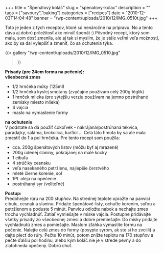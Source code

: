 +++
title = "Špenátový koláč"
slug = "spenatovy-kolac"
description = ""
tags = ["savoury","baking"]
categories = ["recipes"]
date = "2010-12-03T14:04:48"
banner = "/wp-content/uploads/2010/12/IMG_0510t.jpg"
+++

Toto je jeden z tých receptov, ktoré sú nenáročné na prípravu. No a tento dáva aj dobrú príležitosť
ako minúť špenát :) Pôvodný recept, ktorý som mala, som dosť zmenila, ale aj tak si myslím, že je
stále veľmi veľa možností, ako by sa dal vylepšiť a zmeniť, čo sa ochutenia týka.

{{< gallery
    "/wp-content/uploads/2010/12/IMG_0510.jpg"
>}}

**Prísady (pre 24cm formu na pečenie):**  
**všeobecná zmes**  

* 1/2 hrnčeka múky (125ml)
* 1/2 hrnčeka kyslej smotany (zvyčajne používam celý 200g téglik)
* 1 hrnček mlieka (pre sýtejšiu verziu používam na jemno postrúhané zemiaky miesto mlieka)
* 4 vajcia
* maslo na vymastenie formy
 
**na ochutenie**  
V podstate sa dá použiť čokoľvek - nakrájaná/postrúhaná tekvica, paradajky, saláma, brokolica,
karfiol ... Celá táto hmota by sa ale mala zmestiť do 1 a pol hrnčeka. Pre tento recept som
použila:

* cca. 200g špenátových listov (môžu byť aj mrazené)
* 200g údenej slaniny, pokrájanej na malé kocky
* 1 cibuľa
* 4 strúčiky cesnaku
* veľa nasekaného petržlenu, najlepšie čerstvého
* mleté čierne korenie, soľ
* 1PL oleja na opečenie
* postrúhaný syr (voliteľné)
 
**Postup:**  
Predohrejte rúru na 200 stupňov. Na strednej teplote opražte na panvici cibulu, cesnak a slaninu.
Pridajte špenátové listy, ochuťte korením, soľou a petržlenom a poduste 5 minút. Panvicu odložte
nabok a nechajte zmes trochu vychladnúť. Zatiaľ vymiešajte v miske vajcia. Postupne pridávajte
všetky prísady zo všeobecnej zmesi a dobre premiešajte. Do misky pridajte vychladnutú zmes a
pomiešajte. Maslom zľahka vymastite formu na pečenie. Nalejte celú zmes do formy (posypte syrom, ak
ste si ho zvolili) a dajte piecť do rúry. Pečte 10 minút, potom znížte teplotu na 170 stupňov a
pečte ďalšiu pol hodinu, alebo kým koláč nie je v strede pevný a do zlatohneda opečený. Dobrú chuť.
